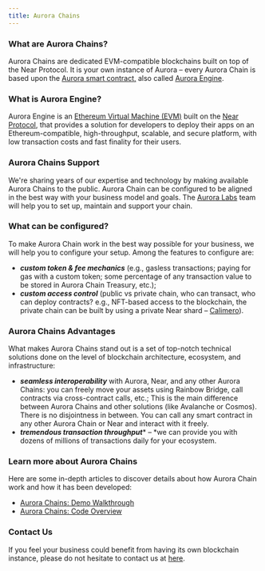 ```yaml
---
title: Aurora Chains
---
```

### What are Aurora Chains?

Aurora Chains are dedicated EVM-compatible blockchains built on top of the Near Protocol. It is your own instance of Aurora – every Aurora Chain is based upon the [Aurora smart contract,](https://github.com/aurora-is-near/aurora-engine/) also called [Aurora Engine](https://doc.aurora.dev/getting-started/aurora-engine).

### What is Aurora Engine?

Aurora Engine is an [Ethereum Virtual Machine (EVM)](https://doc.aurora.dev/evm/evm-overview) built on the [Near Protocol](https://medium.com/dia-insights/hello-near-protocol-dia-oracles-now-available-natively-on-near-3bbef5b3f13), that provides a solution for developers to deploy their apps on an Ethereum-compatible, high-throughput, scalable, and secure platform, with low transaction costs and fast finality for their users.

### Aurora Chains Support

We're sharing years of our expertise and technology by making available Aurora Chains to the public. Aurora Chain can be configured to be aligned in the best way with your business model and goals. The [Aurora Labs](https://auroralabs.dev/) team will help you to set up, maintain and support your chain.

### What can be configured?

To make Aurora Chain work in the best way possible for your business, we will help you to configure your setup. Among the features to configure are:

* ***custom token & fee mechanics*** (e.g., gasless transactions; paying for gas with a custom token; some percentage of any transaction value to be stored in Aurora Chain Treasury, etc.);
* ***custom access control*** (public vs private chain, who can transact, who can deploy contracts? e.g., NFT-based access to the blockchain, the private chain can be built by using a private Near shard – [Calimero](https://www.calimero.network/)).

### Aurora Chains Advantages

What makes Aurora Chains stand out is a set of top-notch technical solutions done on the level of blockchain architecture, ecosystem, and infrastructure:

* ***seamless interoperability*** with Aurora, Near, and any other Aurora Chains: you can freely move your assets using Rainbow Bridge, call contracts via cross-contract calls, etc.; This is the main difference between Aurora Chains and other solutions (like Avalanche or Cosmos). There is no disjointness in between. You can call any smart contract in any other Aurora Chain or Near and interact with it freely.
* ***tremendous transaction throughput**** – *we can provide you with dozens of millions of transactions daily for your ecosystem.

### Learn more about Aurora Chains

Here are some in-depth articles to discover details about how Aurora Chain work and how it has been developed:

* [Aurora Chains: Demo Walkthrough](/blog/aurora-chains-demo)
* [Aurora Chains: Code Overview](/blog/aurora-chains-code-overview)

### Contact Us

If you feel your business could benefit from having its own blockchain instance, please do not hesitate to contact us at [here](https://auroracloud.dev/).
